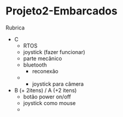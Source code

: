 # Projeto2-Embarcados

Rubrica

- C 
  - RTOS
  - joystick (fazer funcionar)
  - parte mecânico
  - bluetooth
     - reconexão
  - + joystick para câmera
- B (+ 2itens) / A (+2 itens)
  - botão power on/off
  - joystick como mouse
  - 
